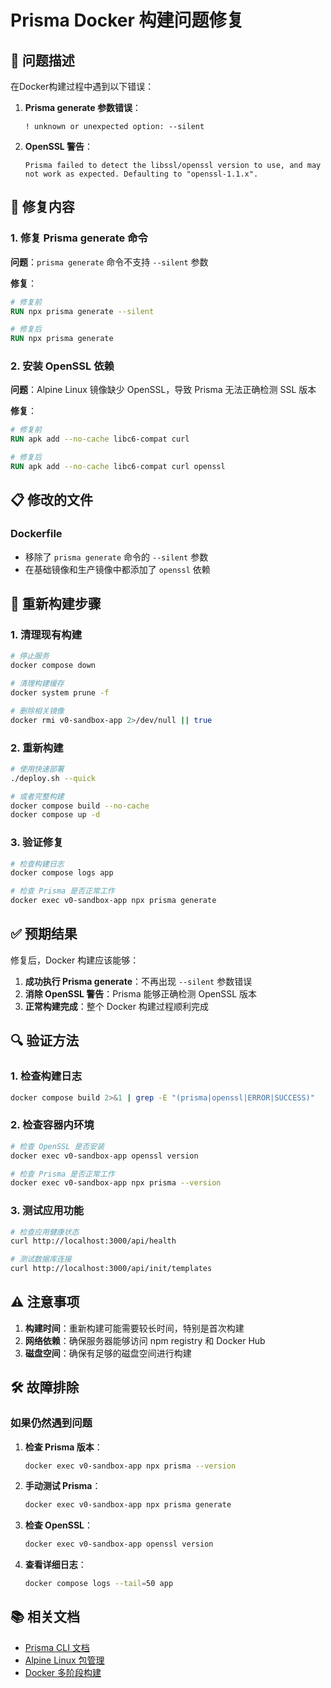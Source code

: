 # Prisma Docker 构建问题修复

## 🐛 问题描述

在Docker构建过程中遇到以下错误：

1. **Prisma generate 参数错误**：
   ```
   ! unknown or unexpected option: --silent
   ```

2. **OpenSSL 警告**：
   ```
   Prisma failed to detect the libssl/openssl version to use, and may not work as expected. Defaulting to "openssl-1.1.x".
   ```

## 🔧 修复内容

### 1. 修复 Prisma generate 命令

**问题**：`prisma generate` 命令不支持 `--silent` 参数

**修复**：
```dockerfile
# 修复前
RUN npx prisma generate --silent

# 修复后
RUN npx prisma generate
```

### 2. 安装 OpenSSL 依赖

**问题**：Alpine Linux 镜像缺少 OpenSSL，导致 Prisma 无法正确检测 SSL 版本

**修复**：
```dockerfile
# 修复前
RUN apk add --no-cache libc6-compat curl

# 修复后
RUN apk add --no-cache libc6-compat curl openssl
```

## 📋 修改的文件

### Dockerfile
- 移除了 `prisma generate` 命令的 `--silent` 参数
- 在基础镜像和生产镜像中都添加了 `openssl` 依赖

## 🚀 重新构建步骤

### 1. 清理现有构建
```bash
# 停止服务
docker compose down

# 清理构建缓存
docker system prune -f

# 删除相关镜像
docker rmi v0-sandbox-app 2>/dev/null || true
```

### 2. 重新构建
```bash
# 使用快速部署
./deploy.sh --quick

# 或者完整构建
docker compose build --no-cache
docker compose up -d
```

### 3. 验证修复
```bash
# 检查构建日志
docker compose logs app

# 检查 Prisma 是否正常工作
docker exec v0-sandbox-app npx prisma generate
```

## ✅ 预期结果

修复后，Docker 构建应该能够：

1. **成功执行 Prisma generate**：不再出现 `--silent` 参数错误
2. **消除 OpenSSL 警告**：Prisma 能够正确检测 OpenSSL 版本
3. **正常构建完成**：整个 Docker 构建过程顺利完成

## 🔍 验证方法

### 1. 检查构建日志
```bash
docker compose build 2>&1 | grep -E "(prisma|openssl|ERROR|SUCCESS)"
```

### 2. 检查容器内环境
```bash
# 检查 OpenSSL 是否安装
docker exec v0-sandbox-app openssl version

# 检查 Prisma 是否正常工作
docker exec v0-sandbox-app npx prisma --version
```

### 3. 测试应用功能
```bash
# 检查应用健康状态
curl http://localhost:3000/api/health

# 测试数据库连接
curl http://localhost:3000/api/init/templates
```

## ⚠️ 注意事项

1. **构建时间**：重新构建可能需要较长时间，特别是首次构建
2. **网络依赖**：确保服务器能够访问 npm registry 和 Docker Hub
3. **磁盘空间**：确保有足够的磁盘空间进行构建

## 🛠️ 故障排除

### 如果仍然遇到问题

1. **检查 Prisma 版本**：
   ```bash
   docker exec v0-sandbox-app npx prisma --version
   ```

2. **手动测试 Prisma**：
   ```bash
   docker exec v0-sandbox-app npx prisma generate
   ```

3. **检查 OpenSSL**：
   ```bash
   docker exec v0-sandbox-app openssl version
   ```

4. **查看详细日志**：
   ```bash
   docker compose logs --tail=50 app
   ```

## 📚 相关文档

- [Prisma CLI 文档](https://www.prisma.io/docs/reference/api-reference/command-reference)
- [Alpine Linux 包管理](https://wiki.alpinelinux.org/wiki/Alpine_Linux_package_management)
- [Docker 多阶段构建](https://docs.docker.com/develop/dev-best-practices/dockerfile_best-practices/)
